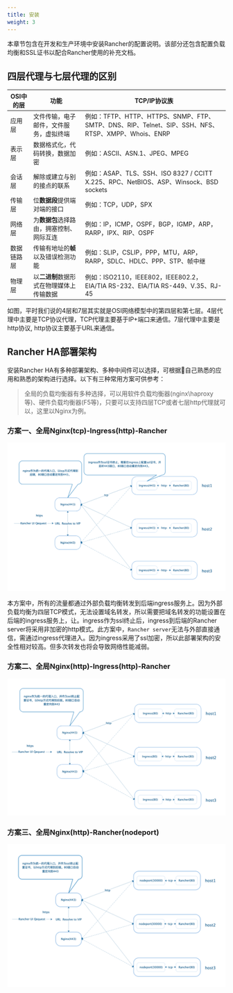 ```yaml
---
title: 安装
weight: 3
---
```


本章节包含在开发和生产环境中安装Rancher的配置说明。该部分还包含配置负载均衡和SSL证书以配合Rancher使用的补充文档。

## 四层代理与七层代理的区别

| OSI中的层     | 功能                                     | TCP/IP协议族                                                 |
| ------------ | ---------------------------------------- | ------------------------------------------------------------ |
| 应用层        | 文件传输，电子邮件，文件服务，虚拟终端   | 例如：TFTP、HTTP、HTTPS、SNMP、FTP、SMTP、DNS、RIP、Telnet、SIP、SSH、NFS、RTSP、XMPP、Whois、ENRP               |
| 表示层        | 数据格式化，代码转换，数据加密           | 例如：ASCII、ASN.1、JPEG、MPEG                                     |
| 会话层        | 解除或建立与别的接点的联系               | 例如：ASAP、TLS、SSH、ISO 8327 / CCITT X.225、RPC、NetBIOS、ASP、Winsock、BSD sockets                 |
| 传输层        | 位**数据段**提供端对端的接口             | 例如：TCP，UDP，SPX                                                |
| 网络层        | 为**数据包**选择路由，拥塞控制、网际互连 | 例如：IP，ICMP，OSPF，BGP，IGMP，ARP，RARP，IPX、RIP、OSPF         |
| 数据链路层     | 传输有地址的**帧**以及错误检测功能       | 例如：SLIP，CSLIP，PPP，MTU，ARP，RARP，SDLC、HDLC、PPP、STP、帧中继 |
| 物理层        | 以**二进制**数据形式在物理媒体上传输数据 | 例如：ISO2110，IEEE802，IEEE802.2，EIA/TIA RS-232、EIA/TIA RS-449、V.35、RJ-45 |

如图，平时我们说的4层和7层其实就是OSI网络模型中的第四层和第七层。4层代理中主要是TCP协议代理，TCP代理主要基于IP+端口来通信。7层代理中主要是http协议, http协议主要基于URL来通信。

## Rancher HA部署架构

安装Rancher HA有多种部署架构、多种中间件可以选择，可根据自己熟悉的应用和熟悉的架构进行选择。以下有三种常用方案可供参考：

>全局的负载均衡器有多种选择，可以用软件负载均衡器(nginx\haproxy等)、硬件负载均衡器(F5等)，只要可以支持四层TCP或者七层http代理就可以，这里以Nginx为例。

### 方案一、全局Nginx(tcp)-Ingress(http)-Rancher

![tcp-http-rancher](images/tcp-http-rancher.png)

本方案中，所有的流量都通过外部负载均衡转发到后端ingress服务上。因为外部负载均衡为四层TCP模式，无法设置域名转发，所以需要把域名转发的功能设置在后端的ingress服务上，让。ingress作为ssl终止后，ingress到后端的Rancher server将采用非加密的http模式。此方案中，`Rancher server`无法与外部直接通信，需通过ingress代理进入。因为ingress采用了ssl加密，所以此部署架构的安全性相对较高。但多次转发也将会导致网络性能减弱。

### 方案二、全局Nginx(http)-Ingress(http)-Rancher

![http-http-rancher](images/http-http-rancher.png)

### 方案三、全局Nginx(http)-Rancher(nodeport)

![http-rancher](images/http-rancher.png)
